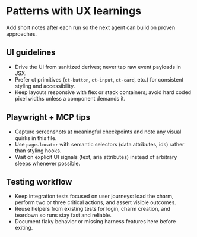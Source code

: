 # Patterns with UX learnings

Add short notes after each run so the next agent can build on proven approaches.

## UI guidelines

- Drive the UI from sanitized derives; never tap raw event payloads in JSX.
- Prefer ct primitives (`ct-button`, `ct-input`, `ct-card`, etc.) for consistent
  styling and accessibility.
- Keep layouts responsive with flex or stack containers; avoid hard coded pixel
  widths unless a component demands it.

## Playwright + MCP tips

- Capture screenshots at meaningful checkpoints and note any visual quirks in
  this file.
- Use `page.locator` with semantic selectors (data attributes, ids) rather than
  styling hooks.
- Wait on explicit UI signals (text, aria attributes) instead of arbitrary
  sleeps whenever possible.

## Testing workflow

- Keep integration tests focused on user journeys: load the charm, perform two
  or three critical actions, and assert visible outcomes.
- Reuse helpers from existing tests for login, charm creation, and teardown so
  runs stay fast and reliable.
- Document flaky behavior or missing harness features here before exiting.
